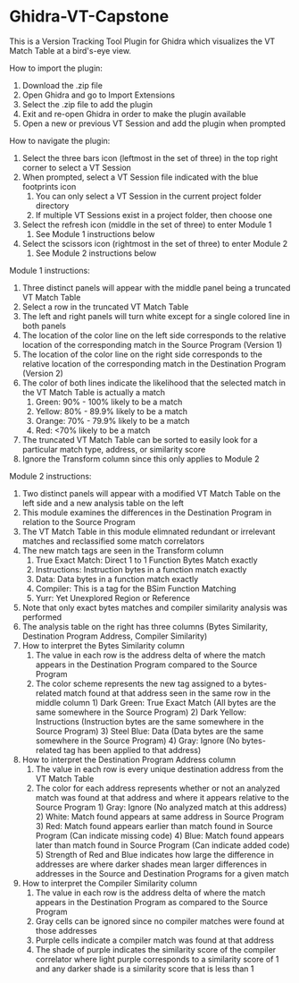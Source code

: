 # Ghidra-VT-Capstone
This is a Version Tracking Tool Plugin for Ghidra which visualizes the VT Match Table at a bird's-eye view.

How to import the plugin:
1) Download the .zip file
2) Open Ghidra and go to Import Extensions
3) Select the .zip file to add the plugin
4) Exit and re-open Ghidra in order to make the plugin available
5) Open a new or previous VT Session and add the plugin when prompted

How to navigate the plugin:
1) Select the three bars icon (leftmost in the set of three) in the top right corner to select a VT Session
2) When prompted, select a VT Session file indicated with the blue footprints icon
     1) You can only select a VT Session in the current project folder directory
     2) If multiple VT Sessions exist in a project folder, then choose one
3) Select the refresh icon (middle in the set of three) to enter Module 1
     1) See Module 1 instructions below
4) Select the scissors icon (rightmost in the set of three) to enter Module 2
     1) See Module 2 instructions below

Module 1 instructions:
1) Three distinct panels will appear with the middle panel being a truncated VT Match Table
2) Select a row in the truncated VT Match Table
3) The left and right panels will turn white except for a single colored line in both panels
4) The location of the color line on the left side corresponds to the relative location of
   the corresponding match in the Source Program (Version 1)
5) The location of the color line on the right side corresponds to the relative location of
   the corresponding match in the Destination Program (Version 2) 
6) The color of both lines indicate the likelihood that the selected match in the VT Match Table is actually a match
     1) Green:  90% - 100% likely to be a match
     2) Yellow: 80% - 89.9% likely to be a match
     3) Orange: 70% - 79.9% likely to be a match
     4) Red:    <70% likely to be a match
7) The truncated VT Match Table can be sorted to easily look for a particular match type, address, or similarity score
8) Ignore the Transform column since this only applies to Module 2

Module 2 instructions:
1) Two distinct panels will appear with a modified VT Match Table on the left side and a new analysis table on the left
2) This module examines the differences in the Destination Program in relation to the Source Program
3) The VT Match Table in this module elimnated redundant or irrelevant matches and reclassified some match correlators
4) The new match tags are seen in the Transform column
     1) True Exact Match: Direct 1 to 1 Function Bytes Match exactly
     2) Instructions: Instruction bytes in a function match exactly
     3) Data: Data bytes in a function match exactly
     4) Compiler: This is a tag for the BSim Function Matching
     5) Yurr: Yet Unexplored Region or Reference
5) Note that only exact bytes matches and compiler similarity analysis was performed
6) The analysis table on the right has three columns (Bytes Similarity, Destination Program Address, Compiler Similarity)
7) How to interpret the Bytes Similarity column
     1)  The value in each row is the address delta of where the match appears
         in the Destination Program compared to the Source Program
     2) The color scheme represents the new tag assigned to a bytes-related match
        found at that address seen in the same row in the middle column
             1) Dark Green: True Exact Match (All bytes are the same somewhere in the Source Program)
             2) Dark Yellow: Instructions (Instruction bytes are the same somewhere in the Source Program)
             3) Steel Blue: Data (Data bytes are the same somewhere in the Source Program)
             4) Gray: Ignore (No bytes-related tag has been applied to that address)
9) How to interpret the Destination Program Address column
     1) The value in each row is every unique destination address from the VT Match Table
     2) The color for each address represents whether or not an analyzed match was found at
        that address and where it appears relative to the Source Program
             1) Gray: Ignore (No analyzed match at this address)
             2) White: Match found appears at same address in Source Program
             3) Red: Match found appears earlier than match found in Source Program (Can indicate missing code)
             4) Blue: Match found appears later than match found in Source Program (Can indicate added code)
             5) Strength of Red and Blue indicates how large the difference in addresses are where darker
                shades mean larger differences in addresses in the Source and Destination Programs for a given match
11) How to interpret the Compiler Similarity column
     1)  The value in each row is the address delta of where the match appears in the Destination Program
         as compared to the Source Program
     2) Gray cells can be ignored since no compiler matches were found at those addresses
     3) Purple cells indicate a compiler match was found at that address
     4) The shade of purple indicates the similarity score of the compiler correlator where light purple
        corresponds to a similarity score of 1 and any darker shade is a similarity score that is less than 1
